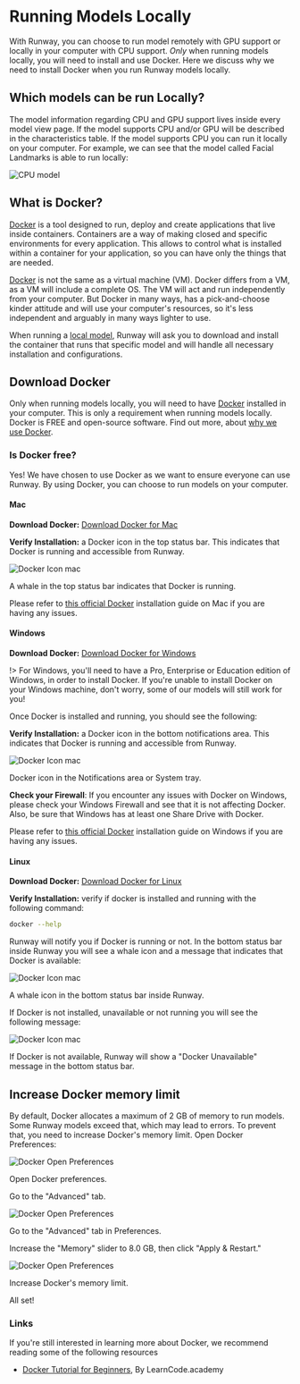 # Running Models Locally

With Runway, you can choose to run model remotely with GPU support or locally in your computer with CPU support. *Only* when running models locally, you will need to install and use Docker. Here we discuss why we need to install Docker when you run Runway models locally.


## Which models can be run Locally?

The model information regarding CPU and GPU support lives inside every model view page. If the model supports CPU and/or GPU will be described in the characteristics table. If the model supports CPU you can run it locally on your computer. For example, we can see that the model called Facial Landmarks is able to run locally:

![CPU model](assets/images/how-to/run-locally/model-cpu.png)

## What is Docker?

[Docker](https://www.docker.com/) is a tool designed to run, deploy and create applications that live inside containers. Containers are a way of making closed and specific environments for every application. This allows to control what is installed within a container for your application, so you can have only the things that are needed.

[Docker](https://www.docker.com/) is not the same as a virtual machine (VM). Docker differs from a VM, as a VM will include a complete OS. The VM will act and run independently from your computer. But Docker in many ways, has a pick-and-choose kinder attitude and will use your computer's resources, so it's less independent and arguably in many ways lighter to use.


When running a [local model](getting-started/model-101), Runway will ask you to download and install the container that runs that specific model and will handle all necessary installation and configurations.

## Download Docker

Only when running models locally, you will need to have [Docker](https://www.docker.com/) installed in your computer. This is only a requirement when running models locally. Docker is FREE and open-source software. Find out more, about [why we use Docker](getting-started/docker.md).

### Is Docker free?

Yes! We have chosen to use Docker as we want to ensure everyone can use Runway. By using Docker, you can choose to run models on your computer.


<!-- tabs:start -->

#### **Mac**

**Download Docker:** [Download Docker for Mac](https://download.docker.com/mac/stable/Docker.dmg)

**Verify Installation:** a Docker icon in the top status bar. This indicates that Docker is running and accessible from Runway.

<div class="Img-Small">
  <img src="assets/images/how-to/run-locally/docker-bar-mac.png" alt="Docker Icon mac" >
  <p>A whale in the top status bar indicates that Docker is running.</p>
</div>

Please refer to [this official Docker](https://docs.docker.com/docker-for-mac/install/#install-and-run-docker-for-mac) installation guide on Mac if you are having any issues.


#### **Windows**

**Download Docker:** [Download Docker for Windows](https://download.docker.com/win/stable/Docker%20for%20Windows%20Installer.exe)

!> For Windows, you'll need to have a Pro, Enterprise or Education edition of Windows, in order to install Docker. If you're unable to install Docker on your Windows machine, don't worry, some of our models will still work for you!

Once Docker is installed and running, you should see the following:


**Verify Installation:** a Docker icon in the bottom notifications area. This indicates that Docker is running and accessible from Runway.

<div class="Img-Small">
  <img src="assets/images/how-to/run-locally/docker-bar-windows.png" alt="Docker Icon mac" >
  <p>Docker icon in the Notifications area or System tray. </p>
</div>

<p class='note'><b>Check your Firewall</b>: If you encounter any issues with Docker on Windows, please check your Windows Firewall and see that it is not affecting Docker. Also, be sure that Windows has at least one Share Drive with Docker.</p>

Please refer to [this official Docker](https://docs.docker.com/docker-for-windows/) installation guide on Windows if you are having any issues.


#### **Linux**

**Download Docker:** [Download Docker for Linux](https://docs.docker.com/install/linux/docker-ce/ubuntu/)

**Verify Installation:** verify if docker is installed and running with the following command:

```sh
docker --help
```

Runway will notify you if Docker is running or not. In the bottom status bar inside Runway you will see a whale icon and a message that indicates that Docker is available:

<div class="Img-Small">
  <img src="assets/images/how-to/run-locally/docker-available-Runway.png" alt="Docker Icon mac" >
  <p>A whale icon in the bottom status bar inside Runway.</p>
</div>

If Docker is not installed, unavailable or not running you will see the following message:

<div class="Img-Small">
  <img src="assets/images/how-to/run-locally/docker-unavailable-Runway.png" alt="Docker Icon mac" >
  <p>If Docker is not available, Runway will show a "Docker Unavailable" message in the bottom status bar.</p>
</div>

<!-- tabs:end -->

## Increase Docker memory limit

By default, Docker allocates a maximum of 2 GB of memory to run models. Some Runway models exceed that, which may lead to errors. To prevent that, you need to increase Docker's memory limit. Open Docker Preferences:

<div class="Img-Small">
  <img src="assets/images/how-to/run-locally/docker_open_preferences.png" alt="Docker Open Preferences" >
  <p>Open Docker preferences.</p>
</div>

Go to the "Advanced" tab.

<div class="Img-Small">
  <img src="assets/images/how-to/run-locally/docker_advanced_tab.png" alt="Docker Open Preferences" >
  <p>Go to the "Advanced" tab in Preferences.</p>
</div>

Increase the "Memory" slider to 8.0 GB, then click "Apply & Restart."

<div class="Img-Small">
  <img src="assets/images/how-to/run-locally/docker_increase_limit.png" alt="Docker Open Preferences" >
  <p>Increase Docker's memory limit.</p>
</div>

All set!


### Links

If you're still interested in learning more about Docker, we recommend reading some of the following resources

* [Docker Tutorial for Beginners](https://www.youtube.com/watch?v=JBtWxj9l7zM), By LearnCode.academy
